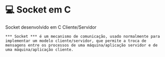 # :computer: Socket em C
Socket desenvolvido em C Cliente/Servidor

```
*** Socket *** é um mecanismo de comunicação, usado normalmente para implementar um modelo cliente/servidor, que permite a troca de mensagens entre os processos de uma máquina/aplicação servidor e de uma máquina/aplicação cliente.
```
